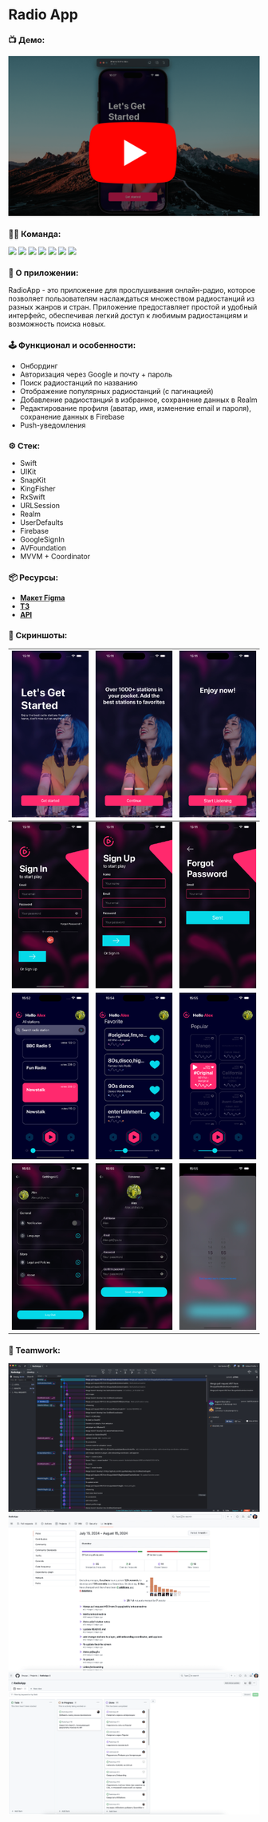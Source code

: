 # Radio App

### 📺 Демо:
[![Alt текст изображения](https://github.com/AleksPt/RadioApp/blob/develop/Images/demoCover.png)](https://youtu.be/f6r7wyhlkjk)

### 👨‍💻 Команда:
<p align="left"> 
<a href="https://github.com/Bruzya">
<img src="https://img.shields.io/badge/Team Leader: Bruzya-mediumslateblue"/></a>
<a href="https://github.com/AleksPt">
<img src="https://img.shields.io/badge/AleksPt-FF4191"/></a>
<a href="https://github.com/Bokhulenkov">
<img src="https://img.shields.io/badge/Bokhulenkov-goldenrod"/></a>
<a href="https://github.com/dsm5e">
<img src="https://img.shields.io/badge/dsm5e-36BA98"/></a>
<a href="https://github.com/Drollllted">
<img src="https://img.shields.io/badge/Drollllted-DC5F00"/></a>
<a href="https://github.com/vsvami">
<img src="https://img.shields.io/badge/vsvami-FF6969"/></a>
<a href="https://github.com/Otarkush">
<img src="https://img.shields.io/badge/Otarkush-06D001"/></a>
</p>

### 📱 О приложении:
RadioApp - это приложение для прослушивания онлайн-радио, которое позволяет пользователям наслаждаться множеством радиостанций из разных жанров и стран. Приложение предоставляет простой и удобный интерфейс, обеспечивая легкий доступ к любимым радиостанциям и возможность поиска новых.

### 🕹️ Функционал и особенности:
- Онбординг
- Авторизация через Google и почту + пароль
- Поиск радиостанций по названию
- Отображение популярных радиостанций (с пагинацией)
- Добавление радиостанций в избранное, сохранение данных в Realm
- Редактирование профиля (аватар, имя, изменение email и пароля), сохранение данных в Firebase
- Push-уведомления

### ⚙️ Стек:
 * Swift
 * UIKit
 * SnapKit
 * KingFisher
 * RxSwift
 * URLSession
 * Realm
 * UserDefaults
 * Firebase
 * GoogleSignIn
 * AVFoundation
 * MVVM + Coordinator

### 📦 Ресурсы:
- [**Макет Figma**](https://www.figma.com/design/FJtfLn0HWV0xgwjx9aWup5/Challenge-%E2%84%963-%22Radio-App%22?node-id=0-1&t=gsvrtdxxxFBE9pCb-1)
- [**ТЗ**](https://docs.google.com/document/d/1-BlISKDFamgC4nuxwXqaGcbLrNoGFNRm1JM2Nipj3pk/edit?usp=sharing)
- [**API**](http://all.api.radio-browser.info)

### 📸 Скриншоты:
| ![preview](https://github.com/AleksPt/RadioApp/blob/develop/Images/app1.png) |![preview](https://github.com/AleksPt/RadioApp/blob/develop/Images/app2.png) | ![preview](https://github.com/AleksPt/RadioApp/blob/develop/Images/app3.png)
|-------|----------|---------|
| ![preview](https://github.com/AleksPt/RadioApp/blob/develop/Images/app4.png) |![preview](https://github.com/AleksPt/RadioApp/blob/develop/Images/app5.png) | ![preview](https://github.com/AleksPt/RadioApp/blob/develop/Images/app6.png)
| ![preview](https://github.com/AleksPt/RadioApp/blob/develop/Images/app7.png) |![preview](https://github.com/AleksPt/RadioApp/blob/develop/Images/app8.png) | ![preview](https://github.com/AleksPt/RadioApp/blob/develop/Images/app9.png)
| ![preview](https://github.com/AleksPt/RadioApp/blob/develop/Images/app10.png) |![preview](https://github.com/AleksPt/RadioApp/blob/develop/Images/app11.png) | ![preview](https://github.com/AleksPt/RadioApp/blob/develop/Images/app12.png)

### 🤝 Teamwork:
![preview](https://github.com/AleksPt/RadioApp/blob/develop/Images/teamwork1.png)
![preview](https://github.com/AleksPt/RadioApp/blob/develop/Images/teamwork2.png)
![preview](https://github.com/AleksPt/RadioApp/blob/develop/Images/teamwork3.png)
